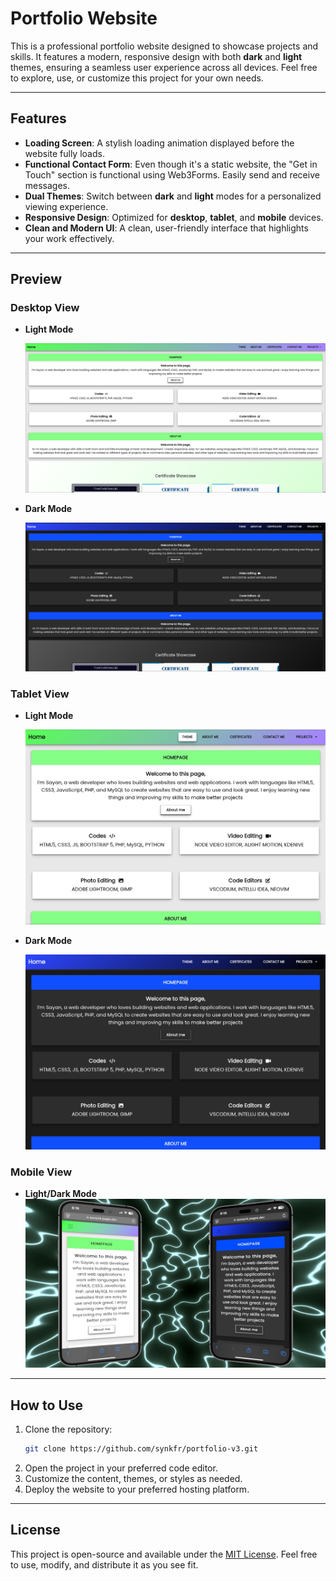 # Portfolio Website

This is a professional portfolio website designed to showcase projects and skills. It features a modern, responsive design with both **dark** and **light** themes, ensuring a seamless user experience across all devices. Feel free to explore, use, or customize this project for your own needs.

---

## Features
- **Loading Screen**: A stylish loading animation displayed before the website fully loads.
- **Functional Contact Form**: Even though it's a static website, the "Get in Touch" section is functional using Web3Forms. Easily send and receive messages.
- **Dual Themes**: Switch between **dark** and **light** modes for a personalized viewing experience.
- **Responsive Design**: Optimized for **desktop**, **tablet**, and **mobile** devices.
- **Clean and Modern UI**: A clean, user-friendly interface that highlights your work effectively.

---

## Preview

### Desktop View
- **Light Mode**  
  <div><img src="desktop-light.png" alt="Desktop Light Mode"></div>

 - **Dark Mode**  
   <div><img src="desktop-dark.png" alt="Desktop Dark Mode"></div>

 ### Tablet View
 - **Light Mode**  
   <div><img src="tablet-light.jpg" alt="Tablet Light Mode"></div>

 - **Dark Mode**  
    <div><img src="tablet-dark.jpg" alt="Tablet Dark Mode"></div>

 ### Mobile View
 - **Light/Dark Mode**  
    <div><img src="mobile-look.jpeg" alt="Mobile Look"></div>

---
  ## How to Use

1. Clone the repository:
   ```bash
   git clone https://github.com/synkfr/portfolio-v3.git
   ```
2. Open the project in your preferred code editor.
3. Customize the content, themes, or styles as needed.
4. Deploy the website to your preferred hosting platform.

---

 
 ## License

   This project is open-source and available under the [MIT License](LICENSE). Feel free to use, modify, and distribute it as you see fit.
